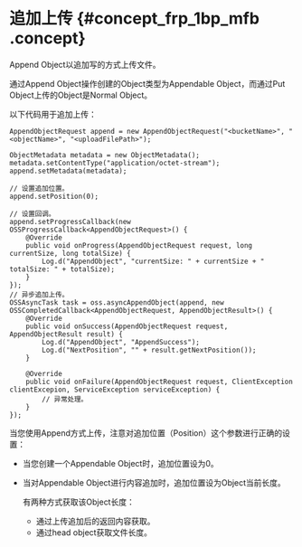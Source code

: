 # 追加上传 {#concept_frp_1bp_mfb .concept}

Append Object以追加写的方式上传文件。

通过Append Object操作创建的Object类型为Appendable Object，而通过Put Object上传的Object是Normal Object。

以下代码用于追加上传：

```
AppendObjectRequest append = new AppendObjectRequest("<bucketName>", "<objectName>", "<uploadFilePath>");

ObjectMetadata metadata = new ObjectMetadata();
metadata.setContentType("application/octet-stream");
append.setMetadata(metadata);

// 设置追加位置。
append.setPosition(0);

// 设置回调。
append.setProgressCallback(new OSSProgressCallback<AppendObjectRequest>() {
    @Override
    public void onProgress(AppendObjectRequest request, long currentSize, long totalSize) {
        Log.d("AppendObject", "currentSize: " + currentSize + " totalSize: " + totalSize);
    }
});
// 异步追加上传。
OSSAsyncTask task = oss.asyncAppendObject(append, new OSSCompletedCallback<AppendObjectRequest, AppendObjectResult>() {
    @Override
    public void onSuccess(AppendObjectRequest request, AppendObjectResult result) {
        Log.d("AppendObject", "AppendSuccess");
        Log.d("NextPosition", "" + result.getNextPosition());
    }

    @Override
    public void onFailure(AppendObjectRequest request, ClientException clientExcepion, ServiceException serviceException) {
        // 异常处理。
    }
});
```

当您使用Append方式上传，注意对追加位置（Position）这个参数进行正确的设置：

-   当您创建一个Appendable Object时，追加位置设为0。
-   当对Appendable Object进行内容追加时，追加位置设为Object当前长度。

    有两种方式获取该Object长度：

    -   通过上传追加后的返回内容获取。
    -   通过head object获取文件长度。

